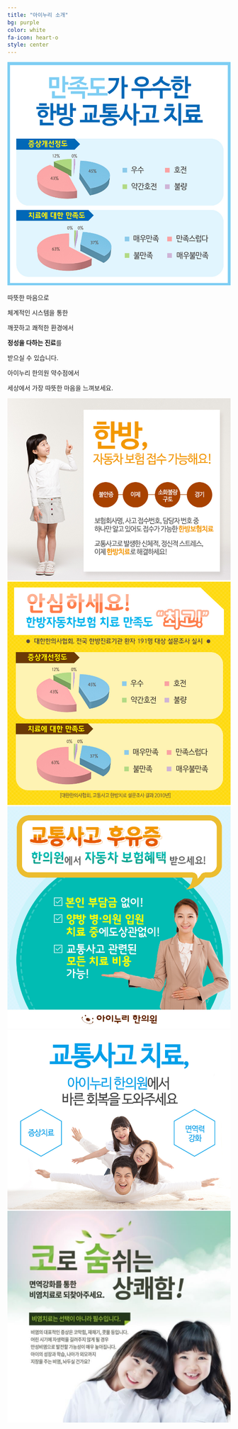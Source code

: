 ```yaml
---
title: "아이누리 소개"
bg: purple
color: white
fa-icon: heart-o
style: center
---
```


![교통사고 치료](../img/intro1.jpg)

따뜻한 마음으로

체계적인 시스템을 통한

깨끗하고 쾌적한 환경에서

**정성을 다하는 진료**를

받으실 수 있습니다.

아이누리 한의원 약수점에서

세상에서 가장 따뜻한 마음을 느껴보세요.

![한방자동차보험](../img/intro5.jpg)
![한방자동차보험](../img/intro2.jpg)
![교통사고 후유증](../img/intro3.jpg)
![교통사고 치료](../img/intro4.jpg)
![비염](../img/intro6.png)
